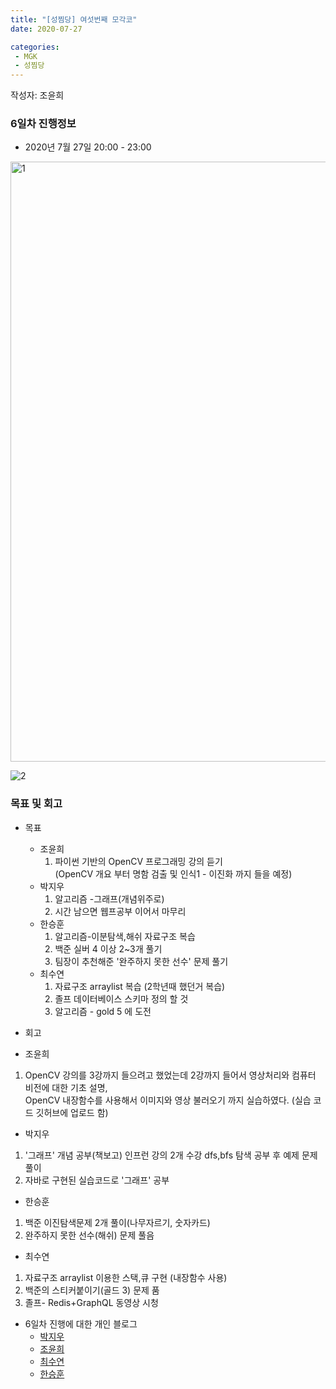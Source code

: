 ```yaml
---
title: "[성찜당] 여섯번째 모각코"
date: 2020-07-27

categories: 
 - MGK
 - 성찜당
--- 
```


작성자: 조윤희

### 6일차 진행정보  


+ 2020년 7월 27일 20:00 - 23:00  
<img width="960" alt="1" src="https://user-images.githubusercontent.com/26339800/88536845-7278db80-d047-11ea-89b8-0e0e312d75cb.png">  

![2](https://user-images.githubusercontent.com/26339800/88536815-67be4680-d047-11ea-9fa2-1dca83172f0b.jpg)  



### 목표 및 회고  
+ 목표  
  - 조윤희
    1. 파이썬 기반의 OpenCV 프로그래밍 강의 듣기  
    (OpenCV 개요 부터 명함 검출 및 인식1 - 이진화 까지 들을 예정)
  - 박지우
    1. 알고리즘 -그래프(개념위주로)
    2. 시간 남으면 웹프공부 이어서 마무리
  - 한승훈
    1. 알고리즘-이분탐색,해쉬 자료구조 복습
    2. 백준 실버 4 이상 2~3개 풀기
    3. 팀장이 추천해준 '완주하지 못한 선수' 문제 풀기
  - 최수연
    1. 자료구조 arraylist 복습 (2학년때 했던거 복습)
    2. 졸프 데이터베이스 스키마 정의 할 것
    3. 알고리즘 - gold 5 에 도전 

  
    
+ 회고  
 - 조윤희
  1. OpenCV 강의를 3강까지 들으려고 했었는데 2강까지 들어서 영상처리와 컴퓨터 비전에 대한 기초 설명,  
     OpenCV 내장함수를 사용해서 이미지와 영상 불러오기 까지 실습하였다. (실습 코드 깃허브에 업로드 함)  
 - 박지우
  1. '그래프' 개념 공부(책보고) 인프런 강의 2개 수강 dfs,bfs 탐색 공부 후 예제 문제 풀이
  2. 자바로 구현된 실습코드로 '그래프' 공부
 - 한승훈
  1. 백준 이진탐색문제 2개 풀이(나무자르기, 숫자카드)
  2. 완주하지 못한 선수(해쉬) 문제 풀음 
 - 최수연
  1. 자료구조 arraylist 이용한 스택,큐 구현 (내장함수 사용)
  2. 백준의 스티커붙이기(골드 3) 문제 품
  3. 졸프- Redis+GraphQL 동영상 시청
 
   
   
+ 6일차 진행에 대한 개인 블로그  
  - [박지우](https://jwpark6.github.io/day6/)  
  - [조윤희](https://uni2237.github.io/mgc/mgc06/)  
  - [최수연](https://suyeonchoi.github.io/mgk/%EB%AA%A8%EA%B0%81%EC%BD%94/seventh-mgk-post/)  
  - [한승훈](https://gooriiie.github.io/%EB%AA%A8%EA%B0%81%EC%BD%94-6%EC%A3%BC%EC%B0%A8-%EB%AA%A9%ED%91%9C%EC%99%80-%ED%9A%8C%EA%B3%A0/)
  
